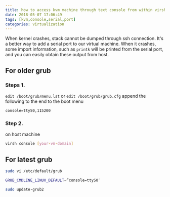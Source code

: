 ```yaml
---
title: how to access kvm machine through text console from within virsh console
date: 2018-05-07 17:06:49
tags: [kvm,console,serial,port]
categories: virtualization
---
```


When kernel crashes,  stack cannot be dumped through ssh connection.
It's a better way to add a serial port to our virtual machine.
When it crashes, some import information, such as `printk` will be printed from the serial port, and you can easily obtain these output from host.

## For older grub
### Steps 1.
`edit /boot/grub/menu.lst`  or `edit /boot/grub/grub.cfg`
append the following to the end to the boot menu
```
console=ttyS0,115200
```
### Step 2.
on host machine
```bash
virsh console [your-vm-domain]
```

## For latest grub
```bash
sudo vi /etc/default/grub

GRUB_CMDLINE_LINUX_DEFAULT=”console=ttyS0″

sudo update-grub2
```

